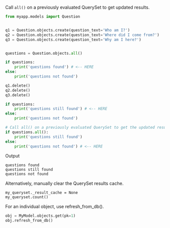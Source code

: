 Call `all()` on a previously evaluated QuerySet to get updated results.

```python
from myapp.models import Question


q1 = Question.objects.create(question_text='Who am I?')
q2 = Question.objects.create(question_text='Where did I come from?')
q3 = Question.objects.create(question_text='Why am I here?')


questions = Question.objects.all()

if questions:
    print('questions found') # <-- HERE
else:
    print('questions not found')

q1.delete()
q2.delete()
q3.delete()

if questions:
    print('questions still found') # <-- HERE
else:
    print('questions not found')

# Call all() on a previously evaluated QuerySet to get the updated results.
if questions.all():
    print('questions still found')
else:
    print('questions not found') # <-- HERE
```

Output
```
questions found
questions still found
questions not found
```

Alternatively, manually clear the QuerySet results cache.

```
my_queryset._result_cache = None
my_queryset.count()
```

For an individual object, use refresh_from_db().

```python
obj = MyModel.objects.get(pk=1)
obj.refresh_from_db()
```